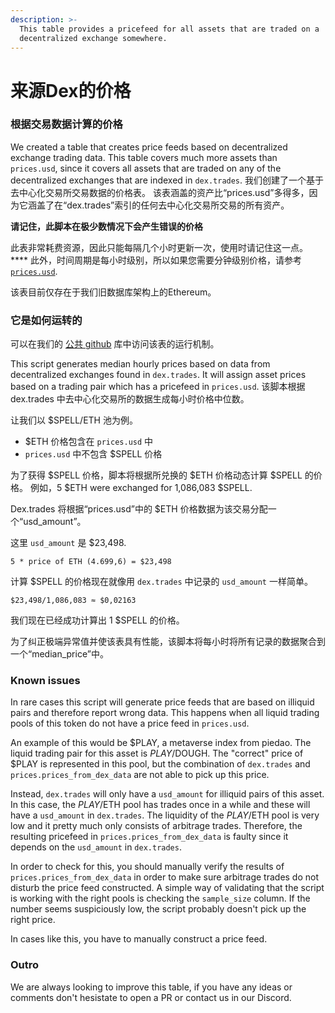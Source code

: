 ```yaml
---
description: >-
  This table provides a pricefeed for all assets that are traded on a
  decentralized exchange somewhere.
---
```


# 来源Dex的价格

### 根据交易数据计算的价格

We created a table that creates price feeds based on decentralized exchange trading data. This table covers much more assets than `prices.usd`, since it covers all assets that are traded on any  of the decentralized exchanges that are indexed in `dex.trades`.
我们创建了一个基于去中心化交易所交易数据的价格表。 该表涵盖的资产比“prices.usd”多得多，因为它涵盖了在“dex.trades”索引的任何去中心化交易所交易的所有资产。

**请记住，此脚本在极少数情况下会产生错误的价格**

此表非常耗费资源，因此只能每隔几个小时更新一次，使用时请记住这一点。 **** 此外，时间周期是每小时级别，所以如果您需要分钟级别价格，请参考 [`prices.usd`](../../prices.md).


该表目前仅存在于我们旧数据库架构上的Ethereum。

### 它是如何运转的

可以在我们的 [公共 github](https://github.com/duneanalytics/spellbook/tree/master/ethereum/prices) 库中访问该表的运行机制。

This script generates median hourly prices based on data from decentralized exchanges found in `dex.trades`. It will assign asset prices based on a trading pair which has a pricefeed in `prices.usd`.
该脚本根据 dex.trades 中去中心化交易所的数据生成每小时价格中位数。 


让我们以 $SPELL/ETH 池为例。

* $ETH 价格包含在 `prices.usd` 中
* `prices.usd` 中不包含 $SPELL 价格

为了获得 $SPELL 价格，脚本将根据所兑换的 $ETH 价格动态计算 $SPELL 的价格。
例如，5 $ETH were exchanged for 1,086,083 $SPELL.

Dex.trades 将根据“prices.usd”中的 $ETH 价格数据为该交易分配一个“usd_amount”。

这里 `usd_amount` 是 $23,498.

`5 * price of ETH (4.699,6) = $23,498`

计算 $SPELL 的价格现在就像用 `dex.trades` 中记录的 `usd_amount` 一样简单。

`$23,498/1,086,083 ≈ $0,02163`

我们现在已经成功计算出 1 $SPELL 的价格。

为了纠正极端异常值并使该表具有性能，该脚本将每小时将所有记录的数据聚合到一个“median_price”中。

### Known issues

In rare cases this script will generate price feeds that are based on illiquid pairs and therefore report wrong data. This happens when all liquid trading pools of this token do not have a price feed in `prices.usd`.

An example of this would be $PLAY, a metaverse index from piedao. The liquid trading pair for this asset is $PLAY/$DOUGH. The "correct" price of $PLAY is represented in this pool, but the combination of `dex.trades` and `prices.prices_from_dex_data` are not able to pick up this price.

Instead, `dex.trades` will only have a `usd_amount` for illiquid pairs of this asset. In this case, the $PLAY/$ETH pool has trades once in a while and these will have a `usd_amount` in `dex.trades`. The liquidity of the $PLAY/$ETH pool is very low and it pretty much only consists of arbitrage trades. Therefore, the resulting pricefeed in `prices.prices_from_dex_data` is faulty since it depends on the `usd_amount` in `dex.trades`.

In order to check for this, you should manually verify the results of `prices.prices_from_dex_data` in order to make sure arbitrage trades do not disturb the price feed constructed. A simple way of validating that the script is working with the right pools is checking the `sample_size` column. If the number seems suspiciously low, the script probably doesn't pick up the right price.

In cases like this, you have to manually construct a price feed.

### Outro

We are always looking to improve this table, if you have any ideas or comments don't hesistate to open a PR or contact us in our Discord.
